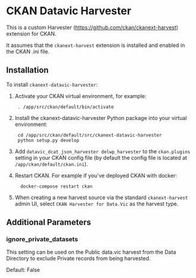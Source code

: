 # CKAN Datavic Harvester

This is a custom Harvester (https://github.com/ckan/ckanext-harvest) extension for CKAN.

It assumes that the ``ckanext-harvest`` extension is installed and enabled in the CKAN .ini file.

## Installation

To install ``ckanext-datavic-harvester``:

1. Activate your CKAN virtual environment, for example:

        . /app/src/ckan/default/bin/activate

2. Install the ckanext-datavic-harvester Python package into your virtual environment:

        cd /app/src/ckan/default/src/ckanext-datavic-harvester
        python setup.py develop

3. Add ``datavic_dcat_json_harvester delwp_harvester`` to the ``ckan.plugins`` setting in your CKAN
   config file (by default the config file is located at
   ``/app/ckan/default/ckan.ini``).

4. Restart CKAN. For example if you've deployed CKAN with docker:

         docker-compose restart ckan

5. When creating a new harvest source via the standard ``ckanext-harvest`` admin UI, select ``CKAN Harvester for Data.Vic`` as the harvest type.

## Additional Parameters
### ignore_private_datasets

This setting can be used on the Public data.vic harvest from the Data Directory to exclude Private records from being harvested.

Default: False
